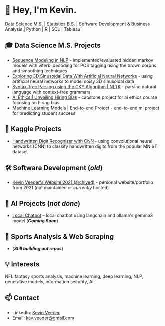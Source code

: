 # 👋 Hey, I'm Kevin.

Data Science M.S. | Statistics B.S. | Software Development & Business Analysis | Python | R | SQL | Tableau

## 🎓 Data Science M.S. Projects
- [Sequence Modeling in NLP](https://github.com/kevinveeder/hidden_markov_viterbi_nlp) - implemented/evaluated hidden markov models with viterbi decoding for POS tagging using the brown corpus and smoothing techniques
- [Exploring 3D Sinusoidal Data With Artificial Neural Networks](https://github.com/kevinveeder/exploring-sin-ann) - using artificial neural networks to model noisy 3D sinusoidal data
- [Syntax Tree Parsing using the CKY Algorithm | NLTK](https://github.com/kevinveeder/cky-parsing) - parsing natural language with context-free grammars
- [AI Ethics | Unveiling Hiring Bias](https://github.com/kevinveeder/ai-ethics) - capstone project for ai ethics course focusing on hiring bias
- [Machine Learning Models | End-to-end Project](https://github.com/kevinveeder/ml-models-project) - end-to-end ml project for predicting student success

## 🏅 Kaggle Projects
- [Handwritten Digit Recognizer with CNN](https://github.com/kevinveeder/digit-cnn) - using convolutional neural networks (CNN) to classify handwritten digits from the popular MNIST dataset

## 🛠️ Software Development (*old*)
- [Kevin Veeder's Website 2021 (archived)](https://github.com/kevinveeder/kevinveeder.me) - personal website/portfolio from 2021 (not maintained or *currently* hosted)

## 🤖 AI Projects (*not done*)
- [Local Chatbot](https://github.com/kevinveeder/ollama-chatbot) – local chatbot using langchain and ollama's gemma3 model (**_Coming Soon_**)

## 🏈 Sports Analysis & Web Scraping
- (**_Still building out repos_**)

## 💡 Interests
NFL fantasy sports analysis, machine learning, deep learning, NLP, generative models, information security, AI. 

## 📫 Contact
- LinkedIn: [Kevin Veeder](https://www.linkedin.com/in/kevinadrianveeder/)
- Email: kev.veeder@gmail.com
